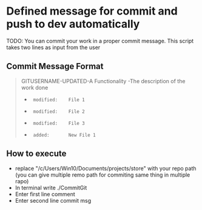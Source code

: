# Defined message for commit and push to dev automatically

TODO: You can commit your work in a proper commit message. This script takes two lines as input from the user

## Commit Message Format

> GITUSERNAME-UPDATED-A Functionality
> -The description of the work done
> -      modified:    File 1
> -      modified:    File 2
> -      modified:    File 3
> -      added:       New File 1

## How to execute
- replace "/c/Users/Win10/Documents/projects/store"  with your repo path (you can give multiple remo path for commiting same thing in multiple rapo)
- In terminal write ./CommitGit
- Enter first line comment
- Enter second line commit msg